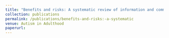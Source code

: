 ```yaml
---
title: "Benefits and risks: A systematic review of information and communication technology (ICT) use by autistic people"
collection: publications
permalink: /publications/benefits-and-risks:-a-systematic
venue: Autism in Adulthood
paperurl: 
---
```

